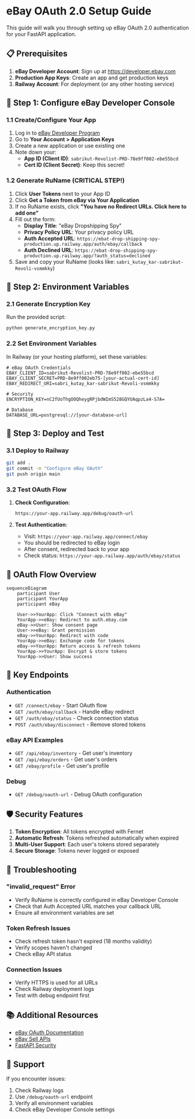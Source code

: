 # eBay OAuth 2.0 Setup Guide

This guide will walk you through setting up eBay OAuth 2.0 authentication for your FastAPI application.

## 📋 Prerequisites

1. **eBay Developer Account**: Sign up at https://developer.ebay.com
2. **Production App Keys**: Create an app and get production keys
3. **Railway Account**: For deployment (or any other hosting service)

## 🔧 Step 1: Configure eBay Developer Console

### 1.1 Create/Configure Your App

1. Log in to [eBay Developer Program](https://developer.ebay.com)
2. Go to **Your Account > Application Keys**
3. Create a new application or use existing one
4. Note down your:
   - **App ID (Client ID)**: `sabrikut-Revolist-PRD-78e9ff002-ebe55bcd`
   - **Cert ID (Client Secret)**: Keep this secret!

### 1.2 Generate RuName (CRITICAL STEP!)

1. Click **User Tokens** next to your App ID
2. Click **Get a Token from eBay via Your Application**
3. If no RuName exists, click **"You have no Redirect URLs. Click here to add one"**
4. Fill out the form:
   - **Display Title**: "eBay Dropshipping Spy"
   - **Privacy Policy URL**: Your privacy policy URL
   - **Auth Accepted URL**: `https://ebat-drop-shipping-spy-production.up.railway.app/auth/ebay/callback`
   - **Auth Declined URL**: `https://ebat-drop-shipping-spy-production.up.railway.app/?auth_status=declined`
5. Save and copy your RuName (looks like: `sabri_kutay_kar-sabrikut-Revoli-vsmmkky`)

## 🔐 Step 2: Environment Variables

### 2.1 Generate Encryption Key

Run the provided script:
```bash
python generate_encryption_key.py
```

### 2.2 Set Environment Variables

In Railway (or your hosting platform), set these variables:

```env
# eBay OAuth Credentials
EBAY_CLIENT_ID=sabrikut-Revolist-PRD-78e9ff002-ebe55bcd
EBAY_CLIENT_SECRET=PRD-8e9ff002eb75-[your-actual-cert-id]
EBAY_REDIRECT_URI=sabri_kutay_kar-sabrikut-Revoli-vsmmkky

# Security
ENCRYPTION_KEY=nC2fUoThgOOQheygRPjbdWImS528GQYUAqpzLa4-S7A=

# Database
DATABASE_URL=postgresql://[your-database-url]
```

## 🚀 Step 3: Deploy and Test

### 3.1 Deploy to Railway

```bash
git add .
git commit -m "Configure eBay OAuth"
git push origin main
```

### 3.2 Test OAuth Flow

1. **Check Configuration**:
   ```
   https://your-app.railway.app/debug/oauth-url
   ```

2. **Test Authentication**:
   - Visit: `https://your-app.railway.app/connect/ebay`
   - You should be redirected to eBay login
   - After consent, redirected back to your app
   - Check status: `https://your-app.railway.app/auth/ebay/status`

## 📝 OAuth Flow Overview

```mermaid
sequenceDiagram
    participant User
    participant YourApp
    participant eBay
    
    User->>YourApp: Click "Connect with eBay"
    YourApp->>eBay: Redirect to auth.ebay.com
    eBay->>User: Show consent page
    User->>eBay: Grant permission
    eBay->>YourApp: Redirect with code
    YourApp->>eBay: Exchange code for tokens
    eBay->>YourApp: Return access & refresh tokens
    YourApp->>YourApp: Encrypt & store tokens
    YourApp->>User: Show success
```

## 🔑 Key Endpoints

### Authentication
- `GET /connect/ebay` - Start OAuth flow
- `GET /auth/ebay/callback` - Handle eBay redirect
- `GET /auth/ebay/status` - Check connection status
- `POST /auth/ebay/disconnect` - Remove stored tokens

### eBay API Examples
- `GET /api/ebay/inventory` - Get user's inventory
- `GET /api/ebay/orders` - Get user's orders
- `GET /ebay/profile` - Get user's profile

### Debug
- `GET /debug/oauth-url` - Debug OAuth configuration

## 🛡️ Security Features

1. **Token Encryption**: All tokens encrypted with Fernet
2. **Automatic Refresh**: Tokens refreshed automatically when expired
3. **Multi-User Support**: Each user's tokens stored separately
4. **Secure Storage**: Tokens never logged or exposed

## 🐛 Troubleshooting

### "invalid_request" Error
- Verify RuName is correctly configured in eBay Developer Console
- Check that Auth Accepted URL matches your callback URL
- Ensure all environment variables are set

### Token Refresh Issues
- Check refresh token hasn't expired (18 months validity)
- Verify scopes haven't changed
- Check eBay API status

### Connection Issues
- Verify HTTPS is used for all URLs
- Check Railway deployment logs
- Test with debug endpoint first

## 📚 Additional Resources

- [eBay OAuth Documentation](https://developer.ebay.com/api-docs/static/oauth-tokens.html)
- [eBay Sell APIs](https://developer.ebay.com/api-docs/sell/static/seller-accounts.html)
- [FastAPI Security](https://fastapi.tiangolo.com/tutorial/security/)

## 🤝 Support

If you encounter issues:
1. Check Railway logs
2. Use `/debug/oauth-url` endpoint
3. Verify all environment variables
4. Check eBay Developer Console settings 